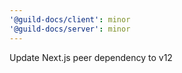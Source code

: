 ```yaml
---
'@guild-docs/client': minor
'@guild-docs/server': minor
---
```


Update Next.js peer dependency to v12
